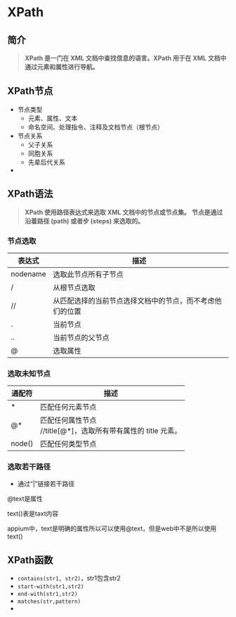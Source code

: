 # XPath

## 简介

> **XPath 是一门在 XML 文档中查找信息的语言。XPath 用于在 XML 文档中通过元素和属性进行导航。**



## XPath节点

- 节点类型
    - 元素、属性、文本
    - 命名空间、处理指令、注释及文档节点（根节点）
- 节点关系
    - 父子关系
    - 同胞关系
    - 先辈后代关系
- 



## XPath语法

> **XPath 使用路径表达式来选取 XML 文档中的节点或节点集。**
> **节点是通过沿着路径 (path) 或者步 (steps) 来选取的。**

### 节点选取

| 表达式   | 描述                                                     |
| -------- | -------------------------------------------------------- |
| nodename | 选取此节点所有子节点                                     |
| /        | 从根节点选取                                             |
| //       | 从匹配选择的当前节点选择文档中的节点，而不考虑他们的位置 |
| .        | 当前节点                                                 |
| ..       | 当前节点的父节点                                         |
| @        | 选取属性                                                 |



### 选取未知节点

| 通配符 | 描述                                                         |
| ------ | ------------------------------------------------------------ |
| *      | 匹配任何元素节点                                             |
| @*     | 匹配任何属性节点<br />//title[@*]，选取所有带有属性的 title 元素。 |
| node() | 匹配任何类型节点                                             |



### 选取若干路径

- 通过“|”链接若干路径



@text是属性

text()表是taxt内容

appium中，text是明确的属性所以可以使用@text，但是web中不是所以使用text()



## XPath函数

- `contains(str1, str2)`，str1包含str2
- `start-with(str1,str2)`
- `end-with(str1,str2)`
- `matches(str,pattern)`
- 